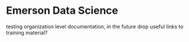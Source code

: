# Emerson Data Science
testing organization level documentation, in the future drop useful links to training material?
